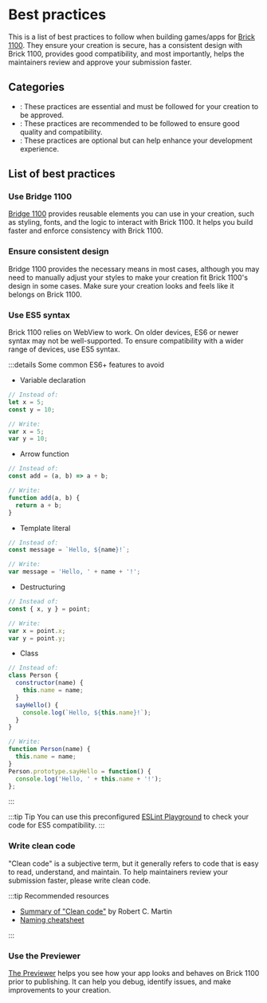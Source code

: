# Best practices

This is a list of best practices to follow when building games/apps for [Brick 1100](../about.md). They ensure your creation is secure, has a consistent design with Brick 1100, provides good compatibility, and most importantly, helps the maintainers review and approve your submission faster.

## Categories

- <Badge text="Essential" type="danger" />: These practices are essential and must be followed for your creation to be approved.
- <Badge text="Recommended" type="tip" />: These practices are recommended to be followed to ensure good quality and compatibility.
- <Badge text="Optional" type="info" />: These practices are optional but can help enhance your development experience.

<SponsorAd />

## List of best practices

### Use Bridge 1100 <Badge text="Essential" type="danger" />

[Bridge 1100](../builders.md#bridge-1100) provides reusable elements you can use in your creation, such as styling, fonts, and the logic to interact with Brick 1100. It helps you build faster and enforce consistency with Brick 1100.

### Ensure consistent design <Badge text="Essential" type="danger" />

Bridge 1100 provides the necessary means in most cases, although you may need to manually adjust your styles to make your creation fit Brick 1100's design in some cases. Make sure your creation looks and feels like it belongs on Brick 1100.

### Use ES5 syntax <Badge text="Recommended" type="tip" />

Brick 1100 relies on WebView to work. On older devices, ES6 or newer syntax may not be well-supported. To ensure compatibility with a wider range of devices, use ES5 syntax.

:::details Some common ES6+ features to avoid

- Variable declaration

```js
// Instead of:
let x = 5;
const y = 10;

// Write:
var x = 5;
var y = 10;
```

- Arrow function

```js
// Instead of:
const add = (a, b) => a + b;

// Write:
function add(a, b) {
  return a + b;
}
```

- Template literal

```js
// Instead of:
const message = `Hello, ${name}!`;

// Write:
var message = 'Hello, ' + name + '!';
```

- Destructuring

```js
// Instead of:
const { x, y } = point;

// Write:
var x = point.x;
var y = point.y;
```

- Class

```js
// Instead of:
class Person {
  constructor(name) {
    this.name = name;
  }
  sayHello() {
    console.log(`Hello, ${this.name}!`);
  }
}

// Write:
function Person(name) {
  this.name = name;
}
Person.prototype.sayHello = function() {
  console.log('Hello, ' + this.name + '!');
};
```

:::

:::tip Tip
You can use this preconfigured [ESLint Playground](https://eslint.org/play/#eyJ0ZXh0IjoiLyogZXNsaW50IHF1b3RlczogW1wiZXJyb3JcIiwgXCJkb3VibGVcIl0gKi9cbmNvbnN0IGEgPSAnYic7Iiwib3B0aW9ucyI6eyJlbnYiOnt9LCJwYXJzZXJPcHRpb25zIjp7ImVjbWFGZWF0dXJlcyI6e30sImVjbWFWZXJzaW9uIjo1LCJzb3VyY2VUeXBlIjoic2NyaXB0In0sInJ1bGVzIjp7fX19) to check your code for ES5 compatibility.
:::

### Write clean code <Badge text="Recommended" type="tip" />

"Clean code" is a subjective term, but it generally refers to code that is easy to read, understand, and maintain. To help maintainers review your submission faster, please write clean code.

:::tip Recommended resources

- [Summary of "Clean code"](https://gist.github.com/wojteklu/73c6914cc446146b8b533c0988cf8d29) by Robert C. Martin
- [Naming cheatsheet](https://github.com/kettanaito/naming-cheatsheet)

:::

### Use the Previewer <Badge text="Optional" type="info" />

[The Previewer](./using-previewer.md) helps you see how your app looks and behaves on Brick 1100 prior to publishing. It can help you debug, identify issues, and make improvements to your creation.
